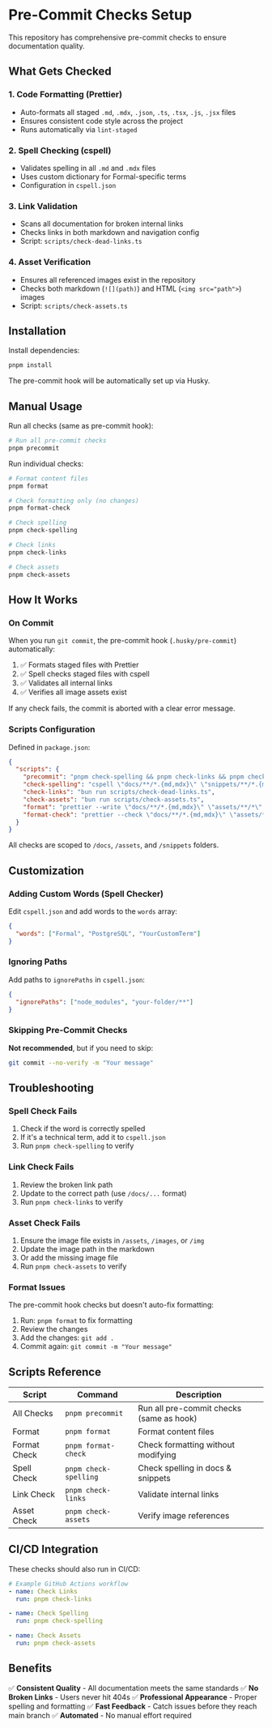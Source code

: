 # Pre-Commit Checks Setup

This repository has comprehensive pre-commit checks to ensure documentation quality.

## What Gets Checked

### 1. **Code Formatting** (Prettier)

- Auto-formats all staged `.md`, `.mdx`, `.json`, `.ts`, `.tsx`, `.js`, `.jsx` files
- Ensures consistent code style across the project
- Runs automatically via `lint-staged`

### 2. **Spell Checking** (cspell)

- Validates spelling in all `.md` and `.mdx` files
- Uses custom dictionary for Formal-specific terms
- Configuration in `cspell.json`

### 3. **Link Validation**

- Scans all documentation for broken internal links
- Checks links in both markdown and navigation config
- Script: `scripts/check-dead-links.ts`

### 4. **Asset Verification**

- Ensures all referenced images exist in the repository
- Checks both markdown (`![](path)`) and HTML (`<img src="path">`) images
- Script: `scripts/check-assets.ts`

## Installation

Install dependencies:

```bash
pnpm install
```

The pre-commit hook will be automatically set up via Husky.

## Manual Usage

Run all checks (same as pre-commit hook):

```bash
# Run all pre-commit checks
pnpm precommit
```

Run individual checks:

```bash
# Format content files
pnpm format

# Check formatting only (no changes)
pnpm format-check

# Check spelling
pnpm check-spelling

# Check links
pnpm check-links

# Check assets
pnpm check-assets
```

## How It Works

### On Commit

When you run `git commit`, the pre-commit hook (`.husky/pre-commit`) automatically:

1. ✅ Formats staged files with Prettier
2. ✅ Spell checks staged files with cspell
3. ✅ Validates all internal links
4. ✅ Verifies all image assets exist

If any check fails, the commit is aborted with a clear error message.

### Scripts Configuration

Defined in `package.json`:

```json
{
  "scripts": {
    "precommit": "pnpm check-spelling && pnpm check-links && pnpm check-assets && pnpm format-check",
    "check-spelling": "cspell \"docs/**/*.{md,mdx}\" \"snippets/**/*.{md,mdx}\" --no-progress",
    "check-links": "bun run scripts/check-dead-links.ts",
    "check-assets": "bun run scripts/check-assets.ts",
    "format": "prettier --write \"docs/**/*.{md,mdx}\" \"assets/**/*\" \"snippets/**/*.{md,mdx}\"",
    "format-check": "prettier --check \"docs/**/*.{md,mdx}\" \"assets/**/*\" \"snippets/**/*.{md,mdx}\""
  }
}
```

All checks are scoped to `/docs`, `/assets`, and `/snippets` folders.

## Customization

### Adding Custom Words (Spell Checker)

Edit `cspell.json` and add words to the `words` array:

```json
{
  "words": ["Formal", "PostgreSQL", "YourCustomTerm"]
}
```

### Ignoring Paths

Add paths to `ignorePaths` in `cspell.json`:

```json
{
  "ignorePaths": ["node_modules", "your-folder/**"]
}
```

### Skipping Pre-Commit Checks

**Not recommended**, but if you need to skip:

```bash
git commit --no-verify -m "Your message"
```

## Troubleshooting

### Spell Check Fails

1. Check if the word is correctly spelled
2. If it's a technical term, add it to `cspell.json`
3. Run `pnpm check-spelling` to verify

### Link Check Fails

1. Review the broken link path
2. Update to the correct path (use `/docs/...` format)
3. Run `pnpm check-links` to verify

### Asset Check Fails

1. Ensure the image file exists in `/assets`, `/images`, or `/img`
2. Update the image path in the markdown
3. Or add the missing image file
4. Run `pnpm check-assets` to verify

### Format Issues

The pre-commit hook checks but doesn't auto-fix formatting:

1. Run: `pnpm format` to fix formatting
2. Review the changes
3. Add the changes: `git add .`
4. Commit again: `git commit -m "Your message"`

## Scripts Reference

| Script       | Command               | Description                              |
| ------------ | --------------------- | ---------------------------------------- |
| All Checks   | `pnpm precommit`      | Run all pre-commit checks (same as hook) |
| Format       | `pnpm format`         | Format content files                     |
| Format Check | `pnpm format-check`   | Check formatting without modifying       |
| Spell Check  | `pnpm check-spelling` | Check spelling in docs & snippets        |
| Link Check   | `pnpm check-links`    | Validate internal links                  |
| Asset Check  | `pnpm check-assets`   | Verify image references                  |

## CI/CD Integration

These checks should also run in CI/CD:

```yaml
# Example GitHub Actions workflow
- name: Check Links
  run: pnpm check-links

- name: Check Spelling
  run: pnpm check-spelling

- name: Check Assets
  run: pnpm check-assets
```

## Benefits

✅ **Consistent Quality** - All documentation meets the same standards
✅ **No Broken Links** - Users never hit 404s
✅ **Professional Appearance** - Proper spelling and formatting
✅ **Fast Feedback** - Catch issues before they reach main branch
✅ **Automated** - No manual effort required
